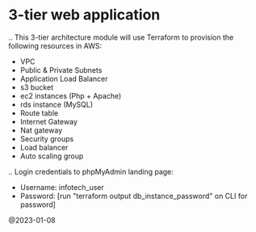 # 3-tier web application

.. This 3-tier architecture module will use Terraform to provision the following resources in AWS:

* VPC
* Public & Private Subnets
* Application Load Balancer
* s3 bucket
* ec2 instances (Php + Apache)
* rds instance (MySQL)
* Route table
* Internet Gateway
* Nat gateway
* Security groups
* Load balancer
* Auto scaling group

.. Login credentials to phpMyAdmin landing page:
* Username: infotech_user
* Password: [run "terraform output db_instance_password" on CLI for password]


@2023-01-08
